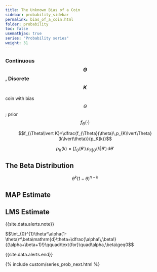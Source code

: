 ```yaml
---
title: The Unknown Bias of a Coin
sidebar: probability_sidebar
permalink: bias_of_a_coin.html
folder: probability
toc: false
usemathjax: true
series: "Probability series"
weight: 31
---
```


### Continuous $$\Theta$$, Discrete $$K$$

coin with bias $$\Theta$$; prior $$f_{\Theta}(\cdot)$$

$$f_{\Theta\lvert K}=\dfrac{f_{\Theta}(\theta)\,p_{K\lvert\Theta}(k\lvert\theta)}{p_K(k)}$$

$$p_K(k)=\int f_{\Theta}(\theta')\,p_{K\lvert\Theta}(k\lvert\theta')\,\mathrm{d}\theta'$$

## The Beta Distribution

$$\theta^k(1-\theta)^{n-k}$$

## MAP Estimate

## LMS Estimate

{{site.data.alerts.note}}
<p>
$$\int_{0}^{1}\theta^\alpha(1-\theta)^\beta\mathrm{d}\theta=\dfrac{\alpha!\,\beta!}{(\alpha+\beta+1)!}\qquad\text{for}\quad\alpha,\beta\geq0$$
</p>
{{site.data.alerts.end}}


<br>

{% include custom/series_prob_next.html %}
